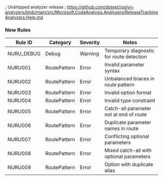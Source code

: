 ; Unshipped analyzer release
; https://github.com/dotnet/roslyn-analyzers/blob/main/src/Microsoft.CodeAnalysis.Analyzers/ReleaseTrackingAnalyzers.Help.md

### New Rules

Rule ID | Category | Severity | Notes
--------|----------|----------|-------
NURU_DEBUG | Debug | Warning | Temporary diagnostic for route detection
NURU001 | RoutePattern | Error | Invalid parameter syntax
NURU002 | RoutePattern | Error | Unbalanced braces in route pattern
NURU003 | RoutePattern | Error | Invalid option format
NURU004 | RoutePattern | Error | Invalid type constraint
NURU005 | RoutePattern | Error | Catch-all parameter not at end of route
NURU006 | RoutePattern | Error | Duplicate parameter names in route
NURU007 | RoutePattern | Error | Conflicting optional parameters
NURU008 | RoutePattern | Error | Mixed catch-all with optional parameters
NURU009 | RoutePattern | Error | Option with duplicate alias